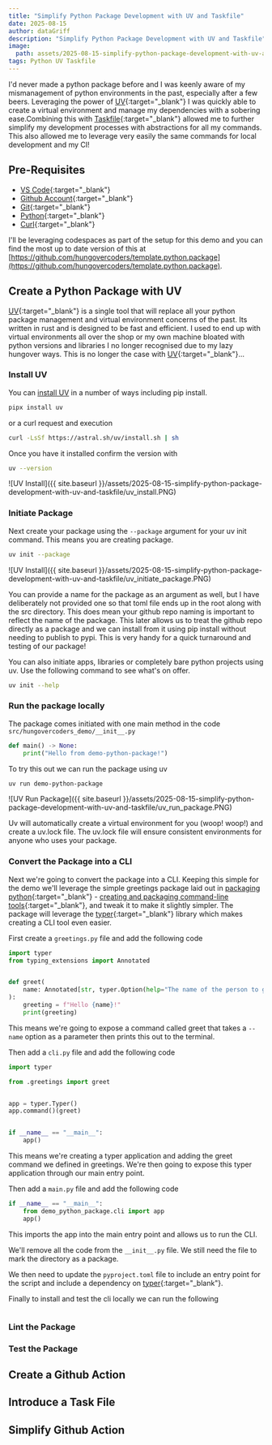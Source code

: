 ```yaml
---
title: "Simplify Python Package Development with UV and Taskfile"
date: 2025-08-15
author: dataGriff
description: "Simplify Python Package Development with UV and Taskfile"
image:
  path: assets/2025-08-15-simplify-python-package-development-with-uv-and-taskfile/link.png
tags: Python UV Taskfile
---
```


I'd never made a python package before and I was keenly aware of my mismanagement of python environments in the past, especially after a few beers. Leveraging the power of [UV](https://docs.astral.sh/uv/){:target="\_blank"} I was quickly able to create a virtual environment and manage my dependencies with a sobering ease.Combining this with [Taskfile](https://taskfile.dev/){:target="\_blank"} allowed me to further simplify my development processes with abstractions for all my commands. This also allowed me to leverage very easily the same commands for local development and my CI!

## Pre-Requisites

- [VS Code](https://code.visualstudio.com/download){:target="\_blank"}
- [Github Account](https://github.com/){:target="\_blank"}
- [Git](https://git-scm.com/downloads){:target="\_blank"}
- [Python](https://www.python.org/downloads/){:target="\_blank"}
- [Curl](https://curl.se/download.html){:target="\_blank"}

I'll be leveraging codespaces as part of the setup for this demo and you can find the most up to date version of this at [https://github.com/hungovercoders/template.python.package](https://github.com/hungovercoders/template.python.package).

## Create a Python Package with UV

[UV](https://docs.astral.sh/uv/){:target="\_blank"} is a single tool that will replace all your python package management and virtual environment concerns of the past. Its written in rust and is designed to be fast and efficient. I used to end up with virtual environments all over the shop or my own machine bloated with python versions and libraries I no longer recognised due to my lazy hungover ways. This is no longer the case with [UV](https://docs.astral.sh/uv/){:target="\_blank"}...

### Install UV

You can [install UV](https://docs.astral.sh/uv/getting-started/installation/) in a number of ways including pip install.

```bash
pipx install uv
```

or a curl request and execution

```bash
curl -LsSf https://astral.sh/uv/install.sh | sh
```

Once you have it installed confirm the version with

```bash
uv --version
```

![UV Install]({{ site.baseurl }}/assets/2025-08-15-simplify-python-package-development-with-uv-and-taskfile/uv_install.PNG)

### Initiate Package

Next create your package using the `--package` argument for your uv init command. This means you are creating package.

```bash
uv init --package
```

![UV Install]({{ site.baseurl }}/assets/2025-08-15-simplify-python-package-development-with-uv-and-taskfile/uv_initiate_package.PNG)

You can provide a name for the package as an argument as well, but I have deliberately not provided one so that toml file ends up in the root along with the src directory. This does mean your github repo naming is important to reflect the name of the package. This later allows us to treat the github repo directly as a package and we can install from it using pip install without needing to publish to pypi. This is very handy for a quick turnaround and testing of our package!

You can also initiate apps, libraries or completely bare python projects using uv. Use the following command to see what's on offer.

```bash
uv init --help
```

### Run the package locally

The package comes initiated with one main method in the code `src/hungovercoders_demo/__init__.py`

```python
def main() -> None:
    print("Hello from demo-python-package!")
```

To try this out we can run the package using uv

```bash
uv run demo-python-package
```

![UV Run Package]({{ site.baseurl }}/assets/2025-08-15-simplify-python-package-development-with-uv-and-taskfile/uv_run_package.PNG)

Uv will automatically create a virtual environment for you (woop! woop!) and create a uv.lock file. The uv.lock file will ensure consistent environments for anyone who uses your package.

### Convert the Package into a CLI

Next we're going to convert the package into a CLI. Keeping this simple for the demo we'll leverage the simple greetings package laid out in [packaging python]({:target="_blank"}){:target="\_blank"} - [creating and packaging command-line tools](https://packaging.python.org/en/latest/guides/creating-command-line-tools/){:target="\_blank"}, and tweak it to make it slightly simpler. The package will leverage the [typer](https://typer.tiangolo.com/){:target="\_blank"} library which makes creating a CLI tool even easier.

First create a `greetings.py` file and add the following code

```python
import typer
from typing_extensions import Annotated


def greet(
    name: Annotated[str, typer.Option(help="The name of the person to greet")] = ""
):
    greeting = f"Hello {name}!"
    print(greeting)
```

This means we're going to expose a command called greet that takes a `--name` option as a parameter then prints this out to the terminal.

Then add a `cli.py` file and add the following code

```python
import typer

from .greetings import greet


app = typer.Typer()
app.command()(greet)


if __name__ == "__main__":
    app()
```

This means we're creating a typer application and adding the greet command we defined in greetings. We're then going to expose this typer application through our main entry point.

Then add a `main.py` file and add the following code

```python
if __name__ == "__main__":
    from demo_python_package.cli import app
    app()
```

This imports the app into the main entry point and allows us to run the CLI.

We'll remove all the code from the `__init__.py` file. We still need the file to mark the directory as a package.

We then need to update the `pyproject.toml` file to include an entry point for the script and include a dependency on [typer](https://typer.tiangolo.com/){:target="\_blank"}.

Finally to install and test the cli locally we can run the following

```bash

```

### Lint the Package

### Test the Package

## Create a Github Action

## Introduce a Task File

## Simplify Github Action
